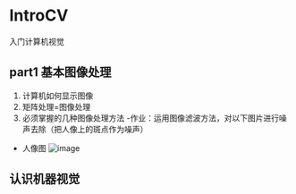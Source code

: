 # IntroCV
入门计算机视觉

## part1 基本图像处理
 1. 计算机如何显示图像
 2. 矩阵处理=图像处理
 3. 必须掌握的几种图像处理方法
 -作业：运用图像滤波方法，对以下图片进行噪声去除（把人像上的斑点作为噪声）
 - 人像图
 ![image](https://github.com/anjiang2016/IntroCV/blob/main/Pasted%20Graphic.png)

## 认识机器视觉
